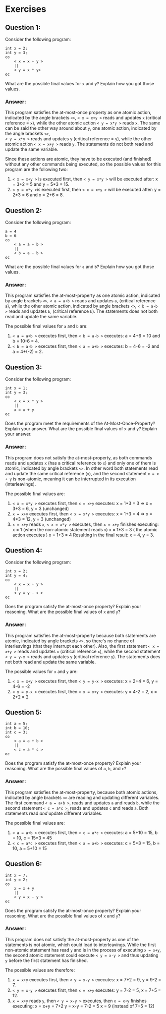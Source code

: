 # Exercises
## Question 1:
Consider the following program:
```
int x = 2;
int y = 3;
co
	< x = x + y >
	||
	< y = x * y>
oc
```
What are the possible final values for `x` and `y`? Explain how you got those values.

### Answer:
This program satisfies the at-most-once property as one atomic action, indicated by the angle brackets `<>`,
`< x = x+y >` reads and updates `x` (critical reference = `x`), while the other atomic action `< y = x*y >` reads `x`.
The same can be said the other way around about `y`, one atomic action, indicated by the angle brackets `<>`,  
`< y = x*y >` reads and updates `y` (critical reference = `y`), while the other atomic action `< x = x+y >` reads `y`.
The statements do not both read and update the same variable.

Since these actions are atomic, they have to be executed (and finished) without any other commands being executed, so
the possible values for this program are the following two:

1. `< x = x+y >` is executed first, then `< y = x*y >` will be executed after: x = 3+2 = 5 and y = 5*3 = 15.
2. `< y = x*y >`is executed first, then `< x = x+y >`  will be executed after: y = 2*3 = 6 and x = 2+6 = 8.

## Question 2:
Consider the following program:
```
a = 4
b = 6
co
    < a = a + b >
    ||
    < b = a - b >
oc
```
What are the possible final values for `a` and `b`? Explain how you got those values.

### Answer:
This program satisfies the at-most-property as one atomic action, indicated by angle brackets `<>`, `< a = a+b >` reads
and updates `a`, (critical reference `a`), while the other atomic action, indicated by angle brackets `<>`,
`< b = a-b >` reads and updates `b`, (critical reference `b`). The statements does not both read and update the same 
variable.

The possible final values for `a` and `b` are:
1. `< a = a+b >` executes first, then `< b = a-b >` executes: a = 4+6 = 10 and b = 10-6 = 4.
2. `< b = a-b >` executes first, then `< a = a+b >` executes: b = 4-6 = -2 and a = 4+(-2) = 2.


## Question 3:
Consider the following program:
```
int x = 1;
int y = 3;
co 
    < x = x * y > 
    || 
    x = x + y
oc
```
Does the program meet the requirements of the At-Most-Once-Property? Explain
your answer. What are the possible final values of `x` and `y`? Explain your answer.

### Answer:
This program does not satisfy the at-most-property, as both commands reads and updates `x` (has a critical reference to
`x`) and only one of them is atomic, indicated by angle brackets `<>`. In other word both statements read and update the
same critical reference (`x`), and the second statement `x = x + y` is non-atomic, meaning it can be interrupted in its
execution (interleavings).

The possible final values are:
1. `< x = x*y >` executes first, then `x = x+y` executes: x = 1*3 = 3 => x = 3+3 = 6,  y = 3 (unchanged)
2. `x = x+y` executes first, then `< x = x*y >` executes: x = 1+3 = 4 => x = 4*3 = 12, y = 3 (unchanged)
3. `x = x+y` reads `x`, `< x = x*y >` executes, then `x = x+y` finishes executing:
   x = 1 (when the non-atomic statement reads `x`)
   x = 1*3 = 3 ( the atomic action executes )
   x = 1+3 = 4
   Resulting in the final result: x = 4, y = 3.

## Question 4:
Consider the following program:

```
int x = 2;
int y = 4;
co
    < x = x + y >
    ||
    < y = y - x >
oc
```
Does the program satisfy the at-most-once property? Explain your reasoning.
What are the possible final values of `x` and `y`?

### Answer:
This program satisfies the at-most-property because both statements are atomic, indicated by angle brackets `<>`, so
there's no chance of interleavings (that they interrupt each other). Also, the first statement `< x = x+y >` reads and
updates `x` (critical reference `x`), while the second statement `< y = y-x >` reads and updates `y` (critical reference
`y`). The statements does not both read and update the same variable.

The possible values for `x` and `y` are:
1. `< x = x+y >` executes first, then `< y = y-x >` executes: x = 2+4 = 6, y = 4-6 = -2
2. `< y = y-x >` executes first, then `< x = x+y >` executes: y = 4-2 = 2, x = 2+2 = 2

## Question 5:
```
int a = 5;
int b = 10;
int c = 3;
co
    < a = a + b >
    ||
    < c = a * c >
oc
```
Does the program satisfy the at-most-once property? Explain your reasoning.
What are the possible final values of `a`, `b`, and `c`?

### Answer:
This program satisfies the at-most-property, because both atomic actions, indicated by angle brackets `<>` are reading
and updating different variables. The first command `< a = a+b >`, reads and updates `a` and reads `b`, while the
second statement `< c = a*c >`, reads and updates `c` and reads `a`. Both statements read _and_ update different
variables.

The possible final values are:
1. `< a = a+b >` executes first, then `< c = a*c >` executes: a = 5+10 = 15, b = 10, c = 15*3 = 45
2. `< c = a*c >` executes first, then `< a = a+b >` executes: c = 5*3  = 15, b = 10, a = 5+10 = 15 

## Question 6:
```
int x = 7;
int y = 2;
co
    x = x + y
    ||
    < y = x - y >
oc
```
Does the program satisfy the at-most-once property? Explain your reasoning.
What are the possible final values of `x` and `y`?

### Answer:
This program does not satisfy the at-most-property as one of the statements is not atomic, which could lead to
interleavings. While the first non-atomic statement has read `y` and is in the process of executing `x = x+y`, the
second atomic statement could execute `< y = x-y >` and thus updating `y` before the first statement has finished.

The possible values are therefore:
1. `x = x+y` executes first, then `< y = x-y >` executes: x = 7+2 = 9, y = 9-2 = 7.
2. `< y = x-y >` executes first, then `x = x+y` executes: y = 7-2 = 5, x = 7+5 = 12.
3. `x = x+y` reads `y`, then `< y = x-y >` executes, then `x = x+y` finishes executing:
   x = x+y = 7+2
   y = x-y = 7-2 = 5
   x = 9 (instead of 7+5 = 12) 